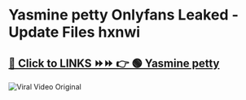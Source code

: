 
 # Yasmine petty Onlyfans Leaked - Update Files hxnwi

## <h2><a href="https://clipsfans.com/Yasmine_petty&ref=git">🔗 Click to LINKS ⏩⏩ 👉 🟢 Yasmine petty </a></h2>

<a href="https://clipsfans.com/Yasmine_petty&ref=git" rel="nofollow" data-target="animated-image.originalLink"><img src="https://i.ibb.co.com/xMMVF88/686577567.gif" alt="Viral Video Original" style="max-width: 100%; display: inline-block;" data-target="animated-image.originalImage"></a>

